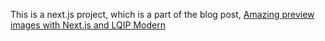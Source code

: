 This is a next.js project, which is a part of the blog post, [Amazing preview images with Next.js and LQIP Modern
](https://blog.anishde.dev/amazing-preview-images-with-nextjs-and-lqip-modern)
